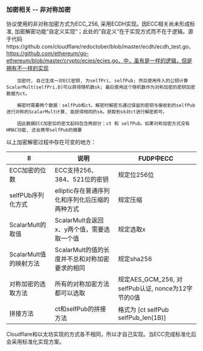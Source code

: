### 加密相关 -- 非对称加密

协议使用的非对称加密方式为ECC_256, 采用ECDH实现。因ECC相关尚未形成标准, 加密解密功能“自定义实现“；此处的”自定义“在于实现方式而不在于逻辑。源于代码https://github.com/cloudflare/redoctober/blob/master/ecdh/ecdh_test.go、https://github.com/ethereum/go-ethereum/blob/master/crypto/ecies/ecies.go、中，虽有是一样的逻辑，但是拥有不一样的实现


```shell
	加密时, 自己生成一对ECC密钥, 为selfPri, selfPub; 然后使用传入的公钥计算ScalarMult(selfPri.D)可以获得随机数sk; 最后使用这个随机数作为对称加密的密钥加密数据为ct。

	解密时需要两个数据：selfPub和ct。解密时解密方通过保留的密钥与接收到的selfPub进行对称的ScalarMult计算, 能获得相同的sk。获取到sk对ct进行解密即可。
	
	因此数据ECC加密后的密文起码包含两部分：ct 和 selfPub。如果对称加密方式没有HMAC功能, 还会携带selfPub的摘要
```

以上加密解密过程中存在可变的地方：

| II                     | 说明                                           | FUDP中ECC                                          |
| ---------------------- | ---------------------------------------------- | -------------------------------------------------- |
| ECC加密的位数          | ECC支持256、384、521位的密钥                   | 规定位256位                                        |
| selfPUb序列化方式      | elliptic存在普通序列化和序列化后压缩的两种方式 | 规定压缩                                           |
| ScalarMult的取值       | ScalarMult会返回x、y两个值，需要选取一个值     | 规定选取x                                          |
| ScalarMult值的映射方法 | ScalarMult的值的长度并不总和对称加密要求的相同 | 规定sha256                                         |
| 对称加密的选取方法     | 所有的对称加密方法都可以选取                   | 规定AES_GCM_256, 对selfPub认证, nonce为12字节的0值 |
| 拼接方法               | ct和selfPub的拼接方法                          | 格式为 [ct selfPub selfPub_len(1B)]                |





Cloudflare和以太坊实现的方式各不相同，所以才自己实现。当ECC完成标准化后会采用标准化实现方案。



